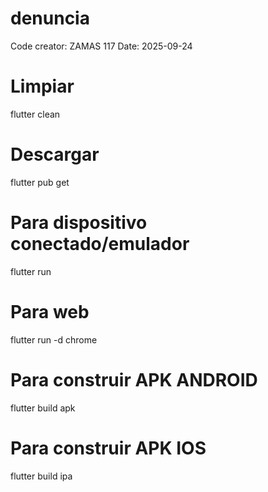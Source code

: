 # denuncia
Code creator: ZAMAS 117
Date: 2025-09-24

<!-- DEPENDENCIAS -->
# Limpiar
flutter clean
# Descargar
flutter pub get

<!-- Ejecutar la aplicación -->
# Para dispositivo conectado/emulador
flutter run

# Para web
flutter run -d chrome

# Para construir APK ANDROID
flutter build apk

# Para construir APK IOS
flutter build ipa